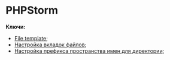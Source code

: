 
# PHPStorm

**Ключи:**
- [File template](file-tabs);
- [Настройка вкладок файлов](file-tabs);
- [Настройка префикса пространства имен для директории](directory-namespace-prefix);